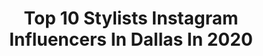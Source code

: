 ---
title: Top 10 Stylists Instagram Influencers In Dallas In 2020
description: >-
  Find top stylists Instagram influencers in Dallas in 2020. Most popular hashtags: #texas #beauty #stylist #quarantine.
platform: Instagram
profiles:
  - username: "acozyblessednest"
    fullname: >-
      Aspen
    location: "United States"
    followers: 37342
    engagement: 224
    commentsToLikes: 0.075883
    id: ck6tsj8am52hi0j712im1pn21
    verified: false
    hashtags: "#placesetting, #christmasquotes, #corbels, #sirena"
  - username: "dysonstyles"
    fullname: >-
      Dyson Styles
    location: "United States"
    followers: 17691
    engagement: 272
    commentsToLikes: 0.048384
    id: ckaowir10943y0i78hf0rq9cl
    verified: false
    hashtags: "#dallassilkpress"
  - username: "kassybby_mua"
    fullname: >-
      Kass
    location: "United States"
    followers: 7684
    engagement: 1656
    commentsToLikes: 0.105227
    id: ck8t5elgl9vvh0j784dzti33s
    verified: false
    hashtags: "#pinkoutfit, #anastasiabrows, #wetnwildbeauty, #tiktokmakeup"
  - username: "dieciminutidiapplausi"
    fullname: >-
      Ildo Damiano
    location: "United States"
    followers: 33574
    engagement: 134
    commentsToLikes: 0.025933
    id: ck0w0c5ytdg730i19vfn1vpua
    verified: false
    hashtags: "#monday, #banana, #fruit, #myshooting"
  - username: "zoecostello"
    fullname: >-
      Zoe Costello
    location: "United States"
    followers: 51792
    engagement: 206
    commentsToLikes: 0.025098
    id: ck0u0qis7uls20i19ojzj7ur3
    verified: false
    hashtags: "#clivedavis, #mtv, #glacier, #hanyucui"
  - username: "kovergirl4"
    fullname: >-
      Asia Haney
    location: "United States"
    followers: 2049
    engagement: 1181
    commentsToLikes: 0.046035
    id: ck6u2wio5ubnl0j71vsrlwp3c
    verified: false
    hashtags: "#enrollmentmanagementteam, #womanoffaith, #boss, #creativedirector"
  - username: "alisha.griffin_stagram"
    fullname: >-
      Alisha Griffin {Model/Actress}
    location: "United States"
    followers: 2296
    engagement: 772
    commentsToLikes: 0.191515
    id: ck6tltwla6mpu0j71jq98wyu2
    verified: false
    hashtags: "#fashionweek, #dallasdesigner, #frenchfashion, #portrait"
  - username: "averiebishop"
    fullname: >-
      Aves 🇵🇭
    location: "United States"
    followers: 4536
    engagement: 1865
    commentsToLikes: 0.064016
    id: ck9whgx4qxssy0j78tp1y0wjt
    verified: false
    hashtags: "#running, #corinavirus, #singing, #comedy"
  - username: "lisalovesdecor"
    fullname: >-
      Lisa
    location: "United States"
    followers: 8248
    engagement: 852
    commentsToLikes: 0.081383
    id: ck0tzynmus0zw0i19hcfb4lwl
    verified: false
    hashtags: "#lovemydoodle, #guestbedroom, #bathroomdecor, #memorialday2020"
  - username: "jrenee.coiffures"
    fullname: >-
      jRenee’ Coiffures💕
    location: "United States"
    followers: 32649
    engagement: 130
    commentsToLikes: 0.032089
    id: ck5zpp8jdt2w10i14steyw2vq
    verified: false
    hashtags: "#explore, #bondedstyles, #wacobraids, #sleekponytails"
---